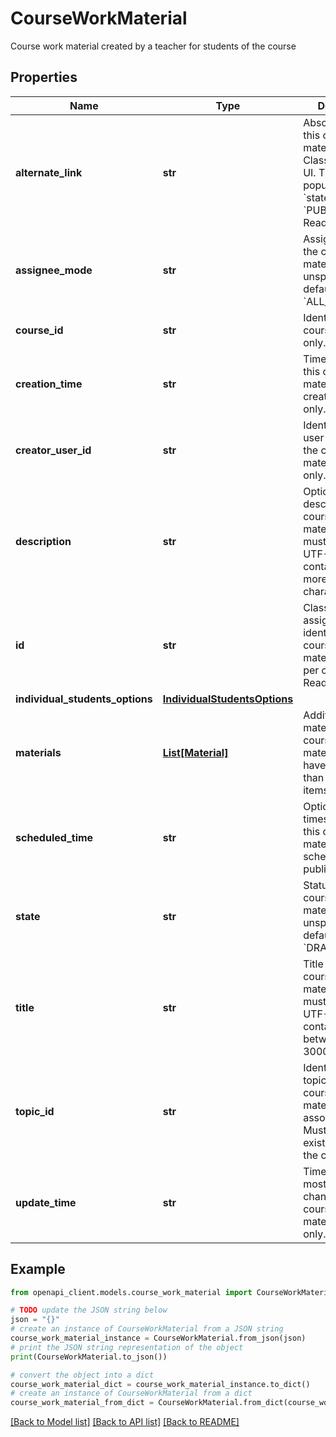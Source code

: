 # CourseWorkMaterial

Course work material created by a teacher for students of the course

## Properties

Name | Type | Description | Notes
------------ | ------------- | ------------- | -------------
**alternate_link** | **str** | Absolute link to this course work material in the Classroom web UI. This is only populated if &#x60;state&#x60; is &#x60;PUBLISHED&#x60;. Read-only. | [optional] 
**assignee_mode** | **str** | Assignee mode of the course work material. If unspecified, the default value is &#x60;ALL_STUDENTS&#x60;. | [optional] 
**course_id** | **str** | Identifier of the course. Read-only. | [optional] 
**creation_time** | **str** | Timestamp when this course work material was created. Read-only. | [optional] 
**creator_user_id** | **str** | Identifier for the user that created the course work material. Read-only. | [optional] 
**description** | **str** | Optional description of this course work material. The text must be a valid UTF-8 string containing no more than 30,000 characters. | [optional] 
**id** | **str** | Classroom-assigned identifier of this course work material, unique per course. Read-only. | [optional] 
**individual_students_options** | [**IndividualStudentsOptions**](IndividualStudentsOptions.md) |  | [optional] 
**materials** | [**List[Material]**](Material.md) | Additional materials. A course work material must have no more than 20 material items. | [optional] 
**scheduled_time** | **str** | Optional timestamp when this course work material is scheduled to be published. | [optional] 
**state** | **str** | Status of this course work material. If unspecified, the default state is &#x60;DRAFT&#x60;. | [optional] 
**title** | **str** | Title of this course work material. The title must be a valid UTF-8 string containing between 1 and 3000 characters. | [optional] 
**topic_id** | **str** | Identifier for the topic that this course work material is associated with. Must match an existing topic in the course. | [optional] 
**update_time** | **str** | Timestamp of the most recent change to this course work material. Read-only. | [optional] 

## Example

```python
from openapi_client.models.course_work_material import CourseWorkMaterial

# TODO update the JSON string below
json = "{}"
# create an instance of CourseWorkMaterial from a JSON string
course_work_material_instance = CourseWorkMaterial.from_json(json)
# print the JSON string representation of the object
print(CourseWorkMaterial.to_json())

# convert the object into a dict
course_work_material_dict = course_work_material_instance.to_dict()
# create an instance of CourseWorkMaterial from a dict
course_work_material_from_dict = CourseWorkMaterial.from_dict(course_work_material_dict)
```
[[Back to Model list]](../README.md#documentation-for-models) [[Back to API list]](../README.md#documentation-for-api-endpoints) [[Back to README]](../README.md)


